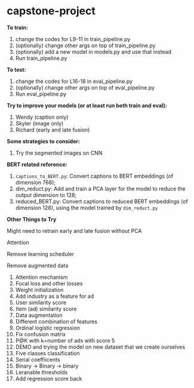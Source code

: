 # capstone-project

**To train:**
1. change the codes for L9-11 in train_pipeline.py
2. (optionally) change other args on top of train_pipeline.py
3. (optionally) add a new model in models.py and use that instead
4. Run train_pipeline.py

**To test:**
1. change the codes for L16-18 in eval_pipeline.py
2. (optionally) change other args on top of eval_pipeline.py
3. Run eval_pipeline.py

**Try to improve your models (or at least run both train and eval):**
1. Wendy (caption only)
2. Skyler (image only)
3. Richard (early and late fusion)

**Some strategies to consider:**
1. Try the segmented images  on CNN

**BERT related reference:**
1. ```captions_to_BERT.py```: Convert captions to BERT embeddings (of dimension 768);
2. dim_reduct.py: Add and train a PCA layer for the model to reduce the output dimension to 128;
3. reduced_BERT.py: Convert captions to reduced BERT embeddings (of dimension 128), using the model trained by ```dim_reduct.py```

**Other Things to Try**

Might need to retrain early and late fusion without PCA

Attention

Remove learning scheduler

Remove augmented data



1. Attention mechanism
2. Focal loss and other losses
3. Weight initialization
4. Add industry as a feature for ad
5. User similarity score
6. Item (ad) similarity score
7. Data augmentation 
8. Different combination of features
9. Ordinal logistic regression
10. Fix confusion matrix
11. P@K with k=number of ads with score 5
12. DEMO and trying the model on new dataset that we create ourselves
13. Five classes classification
14. Serial coeffiicents
15. Binary → Binary → binary
16. Leranable thresholds
17. Add regression score back
